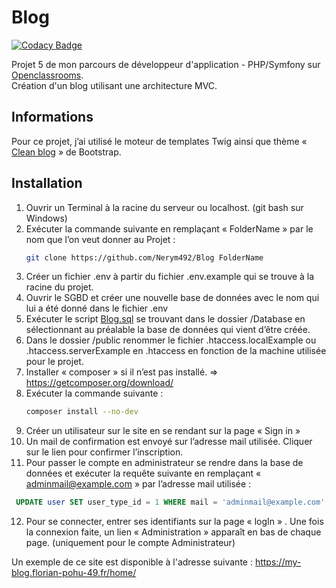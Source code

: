 # Blog

[![Codacy Badge](https://app.codacy.com/project/badge/Grade/b8aaefa3d469448492bd7a56bb1e0af6)](https://app.codacy.com/gh/Nerym492/Blog/dashboard?utm_source=gh&utm_medium=referral&utm_content=&utm_campaign=Badge_grade)

Projet 5 de mon parcours de développeur d'application - PHP/Symfony sur [Openclassrooms](https://openclassrooms.com/).  
Création d'un blog utilisant une architecture MVC.

## Informations

Pour ce projet, j’ai utilisé le moteur de templates Twig ainsi que thème « [Clean blog](https://startbootstrap.com/previews/clean-blog)  » de Bootstrap.

## Installation

1. Ouvrir un Terminal à la racine du serveur ou localhost. (git bash sur Windows)
2. Exécuter la commande suivante en remplaçant « FolderName » par le nom que l’on veut donner au Projet :
   ```sh
   git clone https://github.com/Nerym492/Blog FolderName 
   ```
3. Créer un fichier .env à partir du fichier .env.example qui se trouve à la racine du projet.
4. Ouvrir le SGBD et créer une nouvelle base de données avec le nom qui lui a été donné dans le fichier .env
5. Exécuter le script [Blog.sql](https://github.com/Nerym492/Blog/Database/Blog.sql) se trouvant dans le dossier /Database en 
sélectionnant au préalable la base de données qui vient d’être créée.
6. Dans le dossier /public renommer le fichier .htaccess.localExample ou .htaccess.serverExample en .htaccess en fonction de la machine utilisée pour le projet.
7. Installer « composer » si il n’est pas installé. => https://getcomposer.org/download/
8. Exécuter la commande suivante :
   ```sh
   composer install --no-dev
   ```
9. Créer un utilisateur sur le site en se rendant sur la page « Sign in »
10. Un mail de confirmation est envoyé sur l’adresse mail utilisée. 
Cliquer sur le lien pour confirmer l’inscription.
11. Pour passer le compte en administrateur se rendre dans la base de données et exécuter la requête suivante en 
remplaçant « adminmail@example.com » par l’adresse mail utilisée : 
   ```sql
    UPDATE user SET user_type_id = 1 WHERE mail = 'adminmail@example.com'.
   ```
12.	Pour se connecter, entrer ses identifiants sur la page « logIn » . 
Une fois la connexion faite, un lien « Administration » apparaît en bas de chaque page.
(uniquement pour le compte Administrateur)

Un exemple de ce site est disponible à l'adresse suivante : https://my-blog.florian-pohu-49.fr/home/